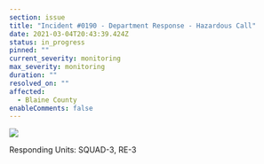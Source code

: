 ```yaml
---
section: issue
title: "Incident #0190 - Department Response - Hazardous Call"
date: 2021-03-04T20:43:39.424Z
status: in_progress
pinned: ""
current_severity: monitoring
max_severity: monitoring
duration: ""
resolved_on: ""
affected:
  - Blaine County
enableComments: false
---
```

![](https://i.imgur.com/gJGyiMq.png)

Responding Units: SQUAD-3, RE-3